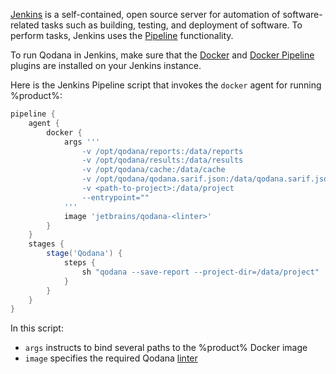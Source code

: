[//]: # (title: Jenkins)

[Jenkins](https://www.jenkins.io/doc/) is a self-contained, open source server for automation of software-related tasks 
such as building, testing, and deployment of software. To perform tasks, Jenkins uses the
[Pipeline](https://www.jenkins.io/doc/book/pipeline/) functionality.

To run Qodana in Jenkins, make sure that the [Docker](https://plugins.jenkins.io/docker-plugin/) and 
[Docker Pipeline](https://plugins.jenkins.io/docker-workflow/) plugins are installed on your Jenkins instance.

Here is the Jenkins Pipeline script that invokes the `docker` agent for running %product%:

```groovy
pipeline {
    agent {
        docker {
            args '''
                -v /opt/qodana/reports:/data/reports
                -v /opt/qodana/results:/data/results
                -v /opt/qodana/cache:/data/cache
                -v /opt/qodana/qodana.sarif.json:/data/qodana.sarif.json
                -v <path-to-project>:/data/project
                --entrypoint=""
            '''
            image 'jetbrains/qodana-<linter>'
        }
    } 
    stages {
        stage('Qodana') {
            steps {
                sh "qodana --save-report --project-dir=/data/project"
            }
        }
    }
}
```

In this script:

* `args` instructs to bind several paths to the %product% Docker image
* `image` specifies the required Qodana [linter](linters.md)
